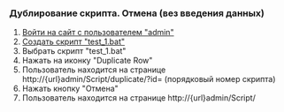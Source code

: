 ### Дублирование скрипта. Отмена (вез введения данных)

1. [Войти на сайт с пользователем "admin"](../../../../0.%20Шаги/1.%20Войти%20на%20сайт%20с%20пользователем%20username.md)
1. [Создать скрипт "test_1.bat"](../../../../0.%20Шаги/2.%20Создать%20скрипт%20с%20именем%20test_name.md)
1. Выбрать скрипт "test_1.bat"
1. Нажать на иконку "Duplicate Row"
1. Пользователь находится на странице http://{url}admin/Script/duplicate/?id= (порядковый номер скрипта)
1. Нажать кнопку "Отмена"
1. Пользователь находится на странице http://{url}admin/Script/